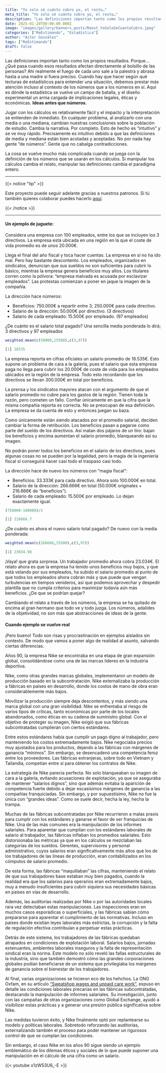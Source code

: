 ```yaml
---
title: "Yo solo sé cuánto cobro yo, el resto…"
meta_title: "Yo solo sé cuánto cobro yo, el resto…"
description: "Las definiciones importan tanto como los propios resultados. Porque… ¿Qué pasa cuando esos resultados afectan directamente al bolsillo de las personas?"
date: 2025-01-20T00:00:00.000Z
image: "images/gallery/banners_posts/Reest_YoSoloSeCuantoCobro.jpeg"
categories: ["ReEstimando", "Estadística"]
author: "Aitor González"
tags: ["ReEstimando"]
draft: false
---
```


Las definiciones importan tanto como los propios resultados. Porque… ¿Qué pasa cuando esos resultados afectan directamente al bolsillo de las personas? Ahí realmente el fuego de cada uno sale a la palestra y abrasa hasta a una madre si fuera preciso. Cuando hay que hacer según qué lecturas de estadísticos para entender una situación, debemos prestar más atención incluso al contexto de los números que a los números en sí. Aquí es dónde la estadística se vuelve un campo de batalla, y el diseño experimental un arma cargada de implicaciones legales, éticas y económicas. **Ideas antes que números.**

Jugar con los cálculos es relativamente fácil y el impacto y la interpretación se entienden de inmediato. En cualquier problema, al analizarlo con una media o una mediana, cambian nuestras conclusiones sobre la población de estudio. Cambia la narrativa. Por completo. Esto de hecho es “intuitivo” y se ve muy rápido. Precisamente es intuitivo debido a que las definiciones de media y mediana están bien acotadas y aceptadas. No por nada hay gente “de números”. Gente que no cabalga contradicciones. 

La cosa se vuelve mucho más complicada cuando se juega con la definición de los números que se usarán en los cálculos. Si manipular los cálculos cambia el relato, manipular las definiciones cambia el paradigma entero.

<hr>

{{< notice "tip" >}}

Este proyecto puede seguir adelante gracias a nuestros patronos. Si tú también quieres colaborar puedes hacerlo [aquí](https://www.patreon.com/user/creators?u=136816989 "Mirai Data Patreon page").

{{< /notice >}}

<hr>

#### Un ejemplo de juguete:

Considera una empresa con 100 empleados, entre los que se incluyen los 3 directivos. La empresa está ubicada en una región en la que el coste de vida promedio es de unos 20.000€.

Llega el final del año fiscal y toca hacer cuentas. La empresa en sí no ha ido mal. Pero hay bastante descontento. Los empleados, organizados en sindicatos, denuncian que sus sueldos no son suficientes para cubrir lo básico, mientras la empresa genera beneficios muy altos. Los titulares corren como la pólvora: “empresa malvada es acusada por esclavizar empleados”. Las protestas comienzan a poner en jaque la imagen de la compañía.

La dirección hace números: 

- Beneficios: 750.000€ a repartir entre 3; 250.000€ para cada directivo. 
- Salario de la dirección: 50.000€ por directivo. (3 directivos) 
- Salario de cada empleado: 15.500€ por empleado. (97 empleados)

¿De cuánto es el salario total pagado? Una sencilla media ponderada lo dirá; 3 directivos y 97 empleados

```r
weighted.mean(c(50000,15500),c(3,97))

[1] 16535
```

La empresa reporta en cifras oficiales un salario promedio de 16.535€. Esto supone un problema de cara a la galería, pues el salario que esta empresa paga no llega para cubrir los 20.000€ de coste de vida para los empleados ubicados en la región de la empresa. Todo esto recordando que los directivos se llevan 300.000€ en total por beneficios.

La prensa y los sindicatos mayores atacan con el argumento de que el salario promedio no cubre para los gastos de la región. Tienen toda la razón, pero cometen un fallo. Confiar únicamente en que la cifra que la misma compañía reporta es correcta. No se preocupan de esa definición. La empresa se da cuenta de esto y entonces juegan su baza. 

Como únicamente están siendo atacados por el promedio salarial, deciden cambiar la forma de retribución. Los beneficios pasan a pagarse como parte del sueldo de los directivos. Así matan dos pájaros de un tiro: bajan los beneficios y encima aumentan el salario promedio, blanqueando así su imagen.

No podrán poner todos los beneficios en el salario de los directivos, pues algunas cosas no se pueden por la legalidad, pero la magia de la ingeniería fiscal sí conseguirá hacer casi todo el traspaso casi todo.

La dirección hace de nuevo los números con “magia fiscal”: 

- Beneficios: 33.333€ para cada directivo. Ahora solo 100.000€ en total.
- Salario de la dirección: 266.666€ en total (50.000€ originales + 216.666€ de “beneficios”).
- Salario de cada empleado: 15.500€ por empleado. Lo dejan exactamente igual.

```r
(750000-100000)/3

[1] 216666.7
```

¿De cuánto es ahora el nuevo salario total pagado? De nuevo con la media ponderada:

```r
weighted.mean(c(266666,15500),c(3,97))

[1] 23034.98
```

¡Vaya! que grata sorpresa. Un trabajador promedio ahora cobra 23.034€. El relato ahora es que la empresa ha tenido unos beneficios muy bajos, y que está velando por sus empleados, ha subido el salario promedio al punto de que todos los empleados ahora cobran más y que puede que vengan turbulencias en tiempos venideros, así que podemos aprovechar y despedir plantilla que no cumpla criterios para maximizar todavía aún más beneficios. ¿De que se podrían quejar?

Cambiando el relato a través de los números, la empresa se ha quitado de encima al gran hermano que todo ve y todo juzga. Los números, adalides de la objetividad, no son más que abstracciones de ideas de la gente.


#### Cuando ejemplo se vuelve real

¡Pero bueno! Todo son risas y procrastinación en ejemplos aislados sin contexto. De modo que vamos a poner algo de realidad al asunto, salvando ciertas diferencias.

Años 90, la empresa Nike se encontraba en una etapa de gran expansión global, consolidándose como una de las marcas líderes en la industria deportiva.

Nike, como otras grandes marcas globales, implementaron un modelo de producción basado en la subcontratación. Nike externalizaba la producción a fábricas en países en desarrollo, donde los costos de mano de obra eran considerablemente más bajos.

Movilizar la producción siempre deja descontentos, y más siendo una marca global con una gran visibilidad. Nike se enfrentaba al riesgo de varios tipos de críticas, tanto económicas por parte de los locales abandonados, como éticas en su cadena de suministro global. Con el objetivo de proteger su imagen, Nike exigió que sus fábricas subcontratadas cumplieran con ciertos estándares.

Entre estos estándares había que cumplir un pago digno al trabajador, pero manteniendo los costos extremadamente bajos. Nike negociaba precios muy ajustados para los productos, dejando a las fábricas con márgenes de ganancia “mínimos”. Sin embargo, se desencadenó una competencia feroz entre los proveedores. Las fábricas extranjeras, sobre todo en Vietnam y Tailandia, competían entre sí para obtener los contratos de Nike.

La estrategia de Nike parecía perfecta. No solo blanqueaban su imagen de cara a la galería, evitando acusaciones de explotación, ya que se aseguraba de mantener “salarios dignos”, sino que además evitaba la aparición de competencia fuerte debido a dejar escasísimos márgenes de ganancia a las compañías franquiciadas. Sin embargo, y por supuestísimo, Nike no fue la única con “grandes ideas”. Como se suele decir, hecha la ley, hecha la trampa.

Muchas de las fábricas subcontratadas por Nike recurrieron a malas praxis para cumplir con los estándares y ganarse el favor de ser franquicias de Nike. Una de las más comunes era la manipulación de los informes salariales. Para aparentar que cumplían con los estándares laborales de salario al trabajador, las fábricas inflaban los promedios salariales. Esto distorsionaba las métricas ya que en los cálculos se mezclaban las categorías de los sueldos. Gerentes, supervisores y personal administrativo, cuyos salarios eran significativamente más altos que los de los trabajadores de las líneas de producción, eran contabilizados en los cómputos de salario promedio.

De esta forma, las fábricas “maquillaban” las cifras, manteniendo el relato de que sus trabajadores base estaban muy bien pagados, cuando la realidad era que los salarios para operarios eran extremadamente bajos, muy a menudo insuficientes para cubrir siquiera sus necesidades básicas en países en vías de desarrollo.

Además, las auditorías realizadas por Nike o por las autoridades locales rara vez detectaban estas manipulaciones. Las inspecciones eran en muchos casos esporádicas o superficiales, y las fábricas sabían cómo prepararse para aparentar el cumplimiento de las normativas. Incluso en países donde existían leyes laborales más estrictas, la corrupción y la falta de regulación efectiva contribuían a perpetuar estas prácticas.

Detrás de este sistema, los trabajadores de las fábricas quedaban atrapados en condiciones de explotación laboral. Salarios bajos, jornadas extenuantes, ambientes laborales inseguros y la falta de representación sindical eran la norma. Este modelo no sólo reveló las fallas estructurales de la industria, sino que también demostró cómo las grandes corporaciones globales podían beneficiarse de un sistema que privilegiaba los márgenes de ganancia sobre el bienestar de los trabajadores.

Al final, varias organizaciones se hicieron eco de los hehchos. La ONG Oxfam, en su artículo [“Sweatshop wages and unpaid care work”](https://www.oxfam.org/en/press-releases/sweatshop-wages-and-unpaid-care-work-double-burden-asias-women-its-economy-booms "Artículo Oxfam"), expuso en detalle las condiciones laborales precarias en las fábricas subcontratadas, destacando la manipulación de informes salariales. Su investigación, junto con las campañas de otras organizaciones como Global Exchange, ayudó a visibilizar estas prácticas y a generar una presión pública significativa sobre Nike.

Las medidas tuvieron éxito, y Nike finalmente optó por replantearse su modelo y políticas laborales. Sobretodo reforzando las auditorías, externalizando también el proceso para poder mantener un rigurosos control de que se cumplan las condiciones.

Sin embargo, el caso Nike en los años 90 sigue siendo un ejemplo emblemático de los dilemas éticos y sociales de lo que puede suponer una manipulación en el cálculo de una cifra como un salario.

{{< youtube x1zW53U6_-E >}} 